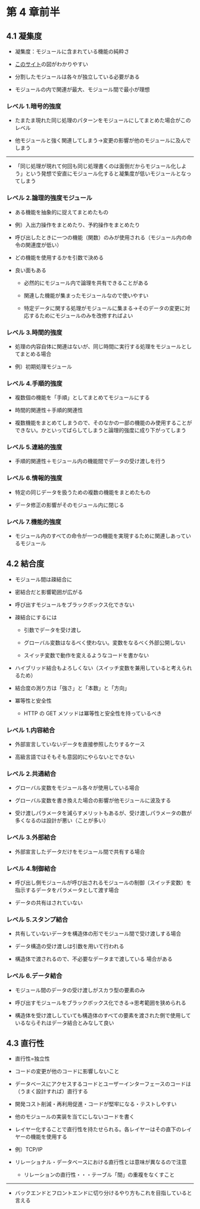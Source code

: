 # 第 4 章前半

## 4.1 凝集度

- 凝集度：モジュールに含まれている機能の純粋さ

- [このサイト](https://cyzennt.co.jp/blog/2019/03/16/%E3%80%8C%E3%83%A2%E3%82%B8%E3%83%A5%E3%83%BC%E3%83%AB%E5%BC%B7%E5%BA%A6%E3%81%A8%E3%83%A2%E3%82%B8%E3%83%A5%E3%83%BC%E3%83%AB%E7%B5%90%E5%90%88%E5%BA%A6%E3%80%8D%E3%81%AE%E5%9B%B3%E8%A7%A3/)の図がわかりやすい

- 分割したモジュールは各々が独立している必要がある

- モジュールの内で関連が最大、モジュール間で最小が理想

### レベル 1.暗号的強度

- たまたま現れた同じ処理のパターンをモジュールにしてまとめた場合がこのレベル

- 他モジュールと強く関連してしまう->変更の影響が他のモジュールに及んでしまう

---

- 「同じ処理が現れて何回も同じ処理書くのは面倒だからモジュール化しよう」という発想で安直にモジュール化すると凝集度が低いモジュールとなってしまう

### レベル 2.論理的強度モジュール

- ある機能を抽象的に捉えてまとめたもの

- 例）入出力操作をまとめたり、予約操作をまとめたり

- 呼び出したときに一つの機能（関数）のみが使用される（モジュール内の命令の関連度が低い）

- どの機能を使用するかを引数で決める

- 良い面もある

  - 必然的にモジュール内で論理を共有できることがある

  - 関連した機能が集まったモジュールなので使いやすい

  - 特定データに関する処理がモジュールに集まる->そのデータの変更に対応するためにモジュールのみを改修すればよい

### レベル 3.時間的強度

- 処理の内容自体に関連はないが、同じ時間に実行する処理をモジュールとしてまとめる場合

- 例）初期処理モジュール

### レベル 4.手順的強度

- 複数個の機能を「手順」としてまとめてモジュールにする

- 時間的関連性＋手順的関連性

- 複数機能をまとめてしまうので、そのなかの一部の機能のみ使用することができない。かといってばらしてしまうと論理的強度に成り下がってしまう

### レベル 5.連絡的強度

- 手順的関連性＋モジュール内の機能間でデータの受け渡しを行う

### レベル 6.情報的強度

- 特定の同じデータを扱うための複数の機能をまとめたもの

- データ修正の影響がそのモジュール内に閉じる

### レベル 7.機能的強度

- モジュール内のすべての命令が一つの機能を実現するために関連しあっているモジュール

## 4.2 結合度

- モジュール間は疎結合に

- 密結合だと影響範囲が広がる

- 呼び出すモジュールをブラックボックス化できない

- 疎結合にするには

  - 引数でデータを受け渡し

  - グローバル変数はなるべく使わない。変数をなるべく外部公開しない

  - スイッチ変数で動作を変えるようなコードを書かない

- ハイブリッド結合もよろしくない（スイッチ変数を兼用していると考えられるため）

- 結合度の測り方は「強さ」と「本数」と「方向」

- 冪等性と安全性

  - HTTP の GET メソッドは冪等性と安全性を持っているべき

### レベル 1.内容結合

- 外部宣言していないデータを直接参照したりするケース

- 高級言語ではそもそも意図的にやらないとできない

### レベル 2.共通結合

- グローバル変数をモジュール各々が使用している場合

- グローバル変数を書き換えた場合の影響が他モジュールに波及する

- 受け渡しパラメータを減らすメリットもあるが、受け渡しパラメータの数が多くなるのは設計が悪い（ことが多い）

### レベル 3.外部結合

- 外部宣言したデータだけをモジュール間で共有する場合

### レベル 4.制御結合

- 呼び出し側モジュールが呼び出されるモジュールの制御（スイッチ変数）を指示するデータをパラメータとして渡す場合

- データの共有はされていない

### レベル 5.スタンプ結合

- 共有していないデータを構造体の形でモジュール間で受け渡しする場合

- データ構造の受け渡しは引数を用いて行われる

- 構造体で渡されるので、不必要なデータまで渡している
  場合がある

### レベル 6.データ結合

- モジュール間のデータの受け渡しがスカラ型の要素のみ

- 呼び出すモジュールをブラックボックス化できる->思考範囲を狭められる

- 構造体を受け渡ししていても構造体のすべての要素を渡された側で使用しているならそれはデータ結合とみなして良い

## 4.3 直行性

- 直行性=独立性

- コードの変更が他のコードに影響しないこと

- データベースにアクセスするコードとユーザーインターフェースのコードは（うまく設計すれば）直行する

- 開発コスト削減・再利用促進・コードが堅牢になる・テストしやすい

- 他のモジュールの実装を当てにしないコードを書く

- レイヤー化することで直行性を持たせられる。各レイヤーはその直下のレイヤーの機能を使用する

- 例）TCP/IP

- リレーショナル・データベースにおける直行性とは意味が異なるので注意
  - リレーションの直行性・・・テーブル「間」の重複をなくすこと

---

- バックエンドとフロントエンドに切り分けるやり方もこれを目指していると言える
